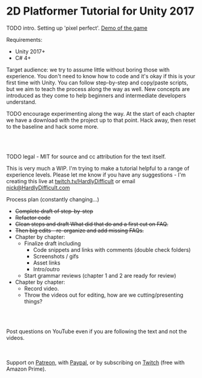 # 2D Platformer Tutorial for Unity 2017

TODO intro. Setting up 'pixel perfect'.
[Demo of the game](https://hardlydifficult.com/Kong/index.html)

Requirements:
 - Unity 2017+
 - C# 4+

Target audience: we try to assume little without boring those with experience.  You don't need to know how to code and it's okay if this is your first time with Unity.  You can follow step-by-step and copy/paste scripts, but we aim to teach the process along the way as well.  New concepts are introduced as they come to help beginners and intermediate developers understand.  

TODO encourage experimenting along the way.  At the start of each chapter we have a download with the project up to that point.  Hack away, then reset to the baseline and hack some more.

<br><br>

TODO legal - MIT for source and cc attribution for the text itself.

This is very much a WIP.  I'm trying to make a tutorial helpful to a range of experience levels.  Please let me know if you have any suggestions - I'm creating this live at [twitch.tv/HardlyDifficult](https://twitch.tv/HardlyDifficult) or email nick@HardlyDifficult.com


Process plan (constantly changing...)

 - ~~Complete draft of step-by-step~~
 - ~~Refactor code~~
 - ~~Clean steps and draft What did that do and a first cut on FAQ.~~
 - ~~Then big edits - re-organize and add missing FAQs.~~
 - Chapter by chapter:
   - Finalize draft including
      - Code snippets and links with comments (double check folders)
      - Screenshots / gifs
      - Asset links
      - Intro/outro
   - Start grammar reviews (chapter 1 and 2 are ready for review)
 - Chapter by chapter:
   - Record video.
   - Throw the videos out for editing, how are we cutting/presenting things?


<br><br>

Post questions on YouTube even if you are following the text and not the videos.  



<br><br>
Support on [Patreon](https://www.patreon.com/HardlyDifficult), with [Paypal](https://u.muxy.io/tip/HardlyDifficult), or by subscribing on [Twitch](https://www.twitch.tv/HardlyDifficult) (free with Amazon Prime).